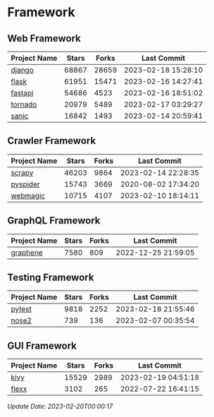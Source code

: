 # Framework

## Web Framework
| Project Name | Stars | Forks | Last Commit |
| ------------ | ----- | ----- | ----------- |
| [django](https://github.com/django/django) | 68867 | 28659 | 2023-02-18 15:28:10 |
| [flask](https://github.com/pallets/flask) | 61951 | 15471 | 2023-02-16 14:27:41 |
| [fastapi](https://github.com/tiangolo/fastapi) | 54686 | 4523 | 2023-02-16 18:51:02 |
| [tornado](https://github.com/tornadoweb/tornado) | 20979 | 5489 | 2023-02-17 03:29:27 |
| [sanic](https://github.com/sanic-org/sanic) | 16842 | 1493 | 2023-02-14 20:59:41 |

## Crawler Framework
| Project Name | Stars | Forks | Last Commit |
| ------------ | ----- | ----- | ----------- |
| [scrapy](https://github.com/scrapy/scrapy) | 46203 | 9864 | 2023-02-14 22:28:35 |
| [pyspider](https://github.com/binux/pyspider) | 15743 | 3669 | 2020-08-02 17:34:20 |
| [webmagic](https://github.com/code4craft/webmagic) | 10715 | 4107 | 2023-02-10 18:14:11 |

## GraphQL Framework
| Project Name | Stars | Forks | Last Commit |
| ------------ | ----- | ----- | ----------- |
| [graphene](https://github.com/graphql-python/graphene) | 7580 | 809 | 2022-12-25 21:59:05 |

## Testing Framework
| Project Name | Stars | Forks | Last Commit |
| ------------ | ----- | ----- | ----------- |
| [pytest](https://github.com/pytest-dev/pytest) | 9818 | 2252 | 2023-02-18 21:55:46 |
| [nose2](https://github.com/nose-devs/nose2) | 739 | 136 | 2023-02-07 00:35:54 |

## GUI Framework
| Project Name | Stars | Forks | Last Commit |
| ------------ | ----- | ----- | ----------- |
| [kivy](https://github.com/kivy/kivy) | 15529 | 2989 | 2023-02-19 04:51:18 |
| [flexx](https://github.com/flexxui/flexx) | 3102 | 265 | 2022-07-22 16:41:15 |

*Update Date: 2023-02-20T00:00:17*